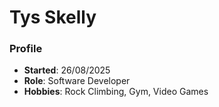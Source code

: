 # Tys Skelly
### Profile
- **Started**: 26/08/2025
- **Role**: Software Developer
- **Hobbies**: Rock Climbing, Gym, Video Games